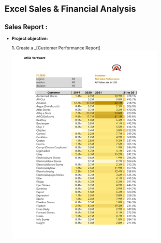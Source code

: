 # Excel Sales & Financial Analysis

## Sales Report :


- **Project objective:** 

    **1.** Create a _[Customer Performance Report]
  <img src="Customer Performance Report.pdf" class="center">
